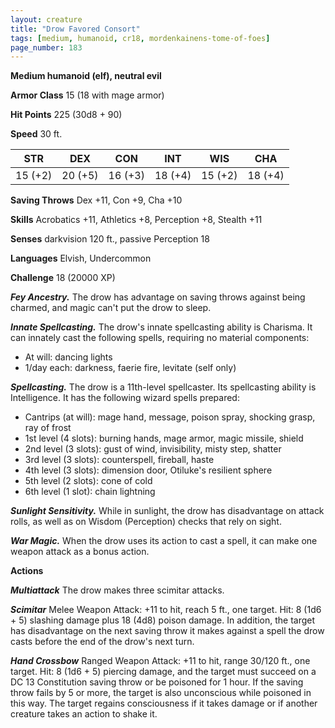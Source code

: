 ```yaml
---
layout: creature
title: "Drow Favored Consort"
tags: [medium, humanoid, cr18, mordenkainens-tome-of-foes]
page_number: 183
---
```


**Medium humanoid (elf), neutral evil**

**Armor Class** 15 (18 with mage armor)

**Hit Points** 225  (30d8 + 90)

**Speed** 30 ft.

|   STR   |   DEX   |   CON   |   INT   |   WIS   |   CHA   |
|:-------:|:-------:|:-------:|:-------:|:-------:|:-------:|
| 15 (+2) | 20 (+5) | 16 (+3) | 18 (+4) | 15 (+2) | 18 (+4) |

**Saving Throws** Dex +11, Con +9, Cha +10

**Skills** Acrobatics +11, Athletics +8, Perception +8, Stealth +11

**Senses** darkvision 120 ft., passive Perception 18

**Languages** Elvish, Undercommon

**Challenge** 18 (20000 XP)

***Fey Ancestry.*** The drow has advantage on saving throws against being charmed, and magic can't put the drow to sleep.

***Innate Spellcasting.*** The drow's innate spellcasting ability is Charisma. It can innately cast the following spells, requiring no material components:
* At will: dancing lights
* 1/day each: darkness, faerie fire, levitate (self only)

***Spellcasting.*** The drow is a 11th-level spellcaster. Its spellcasting ability is Intelligence. It has the following wizard spells prepared:
* Cantrips (at will): mage hand, message, poison spray, shocking grasp, ray of frost
* 1st level (4 slots): burning hands, mage armor, magic missile, shield
* 2nd level (3 slots): gust of wind, invisibility, misty step, shatter
* 3rd level (3 slots): counterspell, fireball, haste
* 4th level (3 slots): dimension door, Otiluke's resilient sphere
* 5th level (2 slots): cone of cold
* 6th level (1 slot): chain lightning

***Sunlight Sensitivity.*** While in sunlight, the drow has disadvantage on attack rolls, as well as on Wisdom (Perception) checks that rely on sight.

***War Magic.*** When the drow uses its action to cast a spell, it can make one weapon attack as a bonus action.

**Actions**

***Multiattack*** The drow makes three scimitar attacks.

***Scimitar*** Melee Weapon Attack: +11 to hit, reach 5 ft., one target. Hit: 8 (1d6 + 5) slashing damage plus 18 (4d8) poison damage. In addition, the target has disadvantage on the next saving throw it makes against a spell the drow casts before the end of the drow's next turn.

***Hand Crossbow*** Ranged Weapon Attack: +11 to hit, range 30/120 ft., one target. Hit: 8 (1d6 + 5) piercing damage, and the target must succeed on a DC 13 Constitution saving throw or be poisoned for 1 hour. If the saving throw fails by 5 or more, the target is also unconscious while poisoned in this way. The target regains consciousness if it takes damage or if another creature takes an action to shake it.